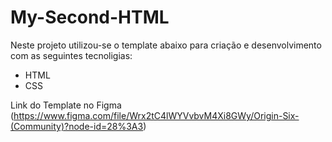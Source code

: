 # My-Second-HTML

Neste projeto utilizou-se o template abaixo para criação e desenvolvimento com as seguintes tecnoligias:
- HTML
- CSS

Link do Template no Figma (https://www.figma.com/file/Wrx2tC4lWYVvbvM4Xi8GWy/Origin-Six-(Community)?node-id=28%3A3)
